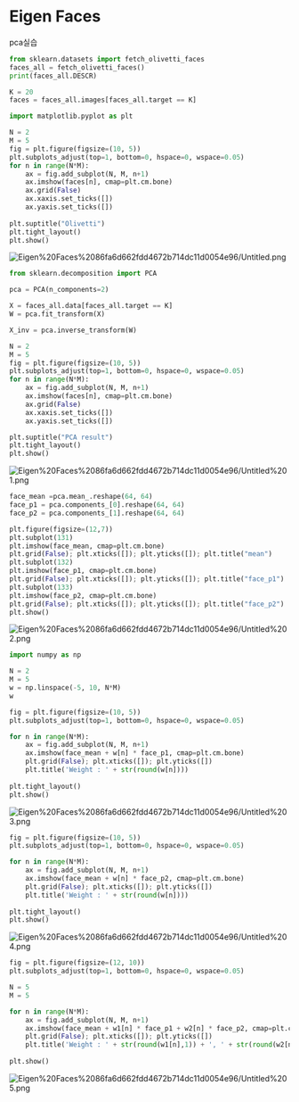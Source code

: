 # Eigen Faces

pca실습

```python
from sklearn.datasets import fetch_olivetti_faces
faces_all = fetch_olivetti_faces()
print(faces_all.DESCR)
```

```python
K = 20
faces = faces_all.images[faces_all.target == K]
```

```python
import matplotlib.pyplot as plt

N = 2
M = 5
fig = plt.figure(figsize=(10, 5))
plt.subplots_adjust(top=1, bottom=0, hspace=0, wspace=0.05)
for n in range(N*M):
    ax = fig.add_subplot(N, M, n+1)
    ax.imshow(faces[n], cmap=plt.cm.bone)
    ax.grid(False)
    ax.xaxis.set_ticks([])
    ax.yaxis.set_ticks([])
    
plt.suptitle("Olivetti")
plt.tight_layout()
plt.show()
```

![Eigen%20Faces%2086fa6d662fdd4672b714dc11d0054e96/Untitled.png](Eigen%20Faces%2086fa6d662fdd4672b714dc11d0054e96/Untitled.png)

```python
from sklearn.decomposition import PCA

pca = PCA(n_components=2)

X = faces_all.data[faces_all.target == K]
W = pca.fit_transform(X)

X_inv = pca.inverse_transform(W)
```

```python
N = 2
M = 5
fig = plt.figure(figsize=(10, 5))
plt.subplots_adjust(top=1, bottom=0, hspace=0, wspace=0.05)
for n in range(N*M):
    ax = fig.add_subplot(N, M, n+1)
    ax.imshow(faces[n], cmap=plt.cm.bone)
    ax.grid(False)
    ax.xaxis.set_ticks([])
    ax.yaxis.set_ticks([])

plt.suptitle("PCA result")
plt.tight_layout()
plt.show()
```

![Eigen%20Faces%2086fa6d662fdd4672b714dc11d0054e96/Untitled%201.png](Eigen%20Faces%2086fa6d662fdd4672b714dc11d0054e96/Untitled%201.png)

```python
face_mean =pca.mean_.reshape(64, 64)
face_p1 = pca.components_[0].reshape(64, 64)
face_p2 = pca.components_[1].reshape(64, 64)

plt.figure(figsize=(12,7))
plt.subplot(131)
plt.imshow(face_mean, cmap=plt.cm.bone)
plt.grid(False); plt.xticks([]); plt.yticks([]); plt.title("mean")
plt.subplot(132)
plt.imshow(face_p1, cmap=plt.cm.bone)
plt.grid(False); plt.xticks([]); plt.yticks([]); plt.title("face_p1")
plt.subplot(133)
plt.imshow(face_p2, cmap=plt.cm.bone)
plt.grid(False); plt.xticks([]); plt.yticks([]); plt.title("face_p2")
plt.show()
```

![Eigen%20Faces%2086fa6d662fdd4672b714dc11d0054e96/Untitled%202.png](Eigen%20Faces%2086fa6d662fdd4672b714dc11d0054e96/Untitled%202.png)

```python
import numpy as np

N = 2
M = 5
w = np.linspace(-5, 10, N*M)
w
```

```python
fig = plt.figure(figsize=(10, 5))
plt.subplots_adjust(top=1, bottom=0, hspace=0, wspace=0.05)

for n in range(N*M):
    ax = fig.add_subplot(N, M, n+1)
    ax.imshow(face_mean + w[n] * face_p1, cmap=plt.cm.bone)
    plt.grid(False); plt.xticks([]); plt.yticks([])
    plt.title('Weight : ' + str(round(w[n])))
    
plt.tight_layout()
plt.show()
```

![Eigen%20Faces%2086fa6d662fdd4672b714dc11d0054e96/Untitled%203.png](Eigen%20Faces%2086fa6d662fdd4672b714dc11d0054e96/Untitled%203.png)

```python
fig = plt.figure(figsize=(10, 5))
plt.subplots_adjust(top=1, bottom=0, hspace=0, wspace=0.05)

for n in range(N*M):
    ax = fig.add_subplot(N, M, n+1)
    ax.imshow(face_mean + w[n] * face_p2, cmap=plt.cm.bone)
    plt.grid(False); plt.xticks([]); plt.yticks([])
    plt.title('Weight : ' + str(round(w[n])))
    
plt.tight_layout()
plt.show()
```

![Eigen%20Faces%2086fa6d662fdd4672b714dc11d0054e96/Untitled%204.png](Eigen%20Faces%2086fa6d662fdd4672b714dc11d0054e96/Untitled%204.png)

```python
fig = plt.figure(figsize=(12, 10))
plt.subplots_adjust(top=1, bottom=0, hspace=0, wspace=0.05)

N = 5
M = 5

for n in range(N*M):
    ax = fig.add_subplot(N, M, n+1)
    ax.imshow(face_mean + w1[n] * face_p1 + w2[n] * face_p2, cmap=plt.cm.bone)
    plt.grid(False); plt.xticks([]); plt.yticks([])
    plt.title('Weight : ' + str(round(w1[n],1)) + ', ' + str(round(w2[n], 1)))
    
plt.show()
```

![Eigen%20Faces%2086fa6d662fdd4672b714dc11d0054e96/Untitled%205.png](Eigen%20Faces%2086fa6d662fdd4672b714dc11d0054e96/Untitled%205.png)